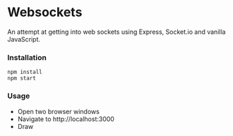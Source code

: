 # Websockets

An attempt at getting into web sockets using Express, Socket.io and vanilla JavaScript.

### Installation
```
npm install
npm start
```

### Usage
- Open two browser windows
- Navigate to http://localhost:3000
- Draw
